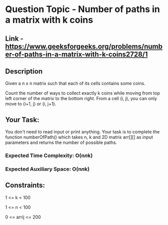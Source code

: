 # Question Topic - Number of paths in a matrix with k coins


## Link - https://www.geeksforgeeks.org/problems/number-of-paths-in-a-matrix-with-k-coins2728/1


## Description

Given a n x n matrix such that each of its cells contains some coins.

Count the number of ways to collect exactly k coins while moving from top left corner of the matrix to the bottom right. From a cell (i, j), you can only move to (i+1, j) or (i, j+1).

## Your Task:  

You don't need to read input or print anything. Your task is to complete the function numberOfPath() which takes n, k and 2D matrix arr[][] as input parameters and returns the number of possible paths.

### Expected Time Complexity: O(n*n*k)

### Expected Auxiliary Space: O(n*n*k)

## Constraints:

1 <= k < 100

1 <= n < 100

0 <= arrij <= 200
